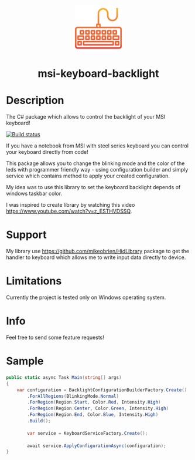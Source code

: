 <div align="center">
    <img src="https://raw.githubusercontent.com/dpozimski/msi-keyboard-backlight/develop/images/logo.png"/>
    <h1>msi-keyboard-backlight</h1>
</div>

# Description

The C# package which allows to control the backlight of your MSI keyboard!

[![Build status](https://damianpozimski.visualstudio.com/msi-keyboard-backlight/_apis/build/status/master_msi-keyboard-backlight)](https://damianpozimski.visualstudio.com/msi-keyboard-backlight/_build/latest?definitionId=11)

If you have a notebook from MSI with steel series keyboard you can control your keyboard directly from code!

This package allows you to change the blinking mode and the color of the leds with programmer friendly way - using configuration builder and simply service which contains method to apply your created configuration.

My idea was to use this library to set the keyboard backlight depends of windows taskbar color.

I was inspired to create library by watching this video https://www.youtube.com/watch?v=z_ESTHVDSSQ.

# Support

My library use https://github.com/mikeobrien/HidLibrary package to get the handler to keyboard which allows me to write input data directly to device.

# Limitations

Currently the project is tested only on Windows operating system.

# Info

Feel free to send some feature requests!

# Sample

```csharp
public static async Task Main(string[] args)
{
    var configuration = BacklightConfigurationBuilderFactory.Create()
        .ForAllRegions(BlinkingMode.Normal)
        .ForRegion(Region.Start, Color.Red, Intensity.High)
        .ForRegion(Region.Center, Color.Green, Intensity.High)
        .ForRegion(Region.End, Color.Blue, Intensity.High)
        .Build();

        var service = KeyboardServiceFactory.Create();

        await service.ApplyConfigurationAsync(configuration);
}
```